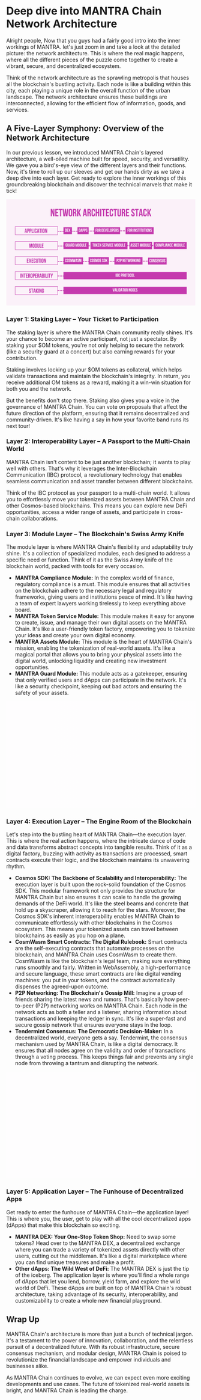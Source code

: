 # Deep dive into MANTRA Chain Network Architecture

Alright people, Now that you guys had a fairly good intro into the inner workings of MANTRA. let's just zoom in and take a look at the detailed picture: the network architecture. This is where the real magic happens, where all the different pieces of the puzzle come together to create a vibrant, secure, and decentralized ecosystem.

Think of the network architecture as the sprawling metropolis that houses all the blockchain's bustling activity. Each node is like a building within this city, each playing a unique role in the overall function of the urban landscape. The network architecture ensures these buildings are interconnected, allowing for the efficient flow of information, goods, and services.

## A Five-Layer Symphony: Overview of the Network Architecture

In our previous lesson, we introduced MANTRA Chain's layered architecture, a well-oiled machine built for speed, security, and versatility. We gave you a bird's-eye view of the different layers and their functions. Now, it's time to roll up our sleeves and get our hands dirty as we take a deep dive into each layer. Get ready to explore the inner workings of this groundbreaking blockchain and discover the technical marvels that make it tick!

![](https://github.com/0xmetaschool/Learning-Projects/blob/main/assests_for_all/assets-for-MANTRA-C1/MANTRA%20C1%20L8%20Image%201.webp?raw=true)

### Layer 1: Staking Layer – Your Ticket to Participation

The staking layer is where the MANTRA Chain community really shines. It's your chance to become an active participant, not just a spectator. By staking your $OM tokens, you're not only helping to secure the network (like a security guard at a concert) but also earning rewards for your contribution.

Staking involves locking up your $OM tokens as collateral, which helps validate transactions and maintain the blockchain's integrity. In return, you receive additional OM tokens as a reward, making it a win-win situation for both you and the network.

But the benefits don't stop there. Staking also gives you a voice in the governance of MANTRA Chain. You can vote on proposals that affect the future direction of the platform, ensuring that it remains decentralized and community-driven. It's like having a say in how your favorite band runs its next tour!

### Layer 2: Interoperability Layer – A Passport to the Multi-Chain World

MANTRA Chain isn't content to be just another blockchain; it wants to play well with others. That's why it leverages the Inter-Blockchain Communication (IBC) protocol, a revolutionary technology that enables seamless communication and asset transfer between different blockchains.

Think of the IBC protocol as your passport to a multi-chain world. It allows you to effortlessly move your tokenized assets between MANTRA Chain and other Cosmos-based blockchains. This means you can explore new DeFi opportunities, access a wider range of assets, and participate in cross-chain collaborations.

### Layer 3: Module Layer – The Blockchain's Swiss Army Knife

The module layer is where MANTRA Chain's flexibility and adaptability truly shine. It's a collection of specialized modules, each designed to address a specific need or function. Think of it as the Swiss Army knife of the blockchain world, packed with tools for every occasion.

- **MANTRA Compliance Module:** In the complex world of finance, regulatory compliance is a must. This module ensures that all activities on the blockchain adhere to the necessary legal and regulatory frameworks, giving users and institutions peace of mind. It's like having a team of expert lawyers working tirelessly to keep everything above board.
- **MANTRA Token Service Module:** This module makes it easy for anyone to create, issue, and manage their own digital assets on the MANTRA Chain. It's like a user-friendly token factory, empowering you to tokenize your ideas and create your own digital economy.
- **MANTRA Assets Module:** This module is the heart of MANTRA Chain's mission, enabling the tokenization of real-world assets. It's like a magical portal that allows you to bring your physical assets into the digital world, unlocking liquidity and creating new investment opportunities.
- **MANTRA Guard Module:** This module acts as a gatekeeper, ensuring that only verified users and dApps can participate in the network. It's like a security checkpoint, keeping out bad actors and ensuring the safety of your assets.
    
![](https://github.com/0xmetaschool/Learning-Projects/blob/main/assests_for_all/assets-for-MANTRA-C1/MANTRA%20C1%20L8%20Image%202.webp?raw=true)
    

### Layer 4: Execution Layer – The Engine Room of the Blockchain

Let's step into the bustling heart of MANTRA Chain—the execution layer. This is where the real action happens, where the intricate dance of code and data transforms abstract concepts into tangible results. Think of it as a digital factory, buzzing with activity as transactions are processed, smart contracts execute their logic, and the blockchain maintains its unwavering rhythm.

- **Cosmos SDK: The Backbone of Scalability and Interoperability:** The execution layer is built upon the rock-solid foundation of the Cosmos SDK. This modular framework not only provides the structure for MANTRA Chain but also ensures it can scale to handle the growing demands of the DeFi world. It's like the steel beams and concrete that hold up a skyscraper, allowing it to reach for the stars. Moreover, the Cosmos SDK's inherent interoperability enables MANTRA Chain to communicate effortlessly with other blockchains in the Cosmos ecosystem. This means your tokenized assets can travel between blockchains as easily as you hop on a plane.
- **CosmWasm Smart Contracts: The Digital Rulebook:** Smart contracts are the self-executing contracts that automate processes on the blockchain, and MANTRA Chain uses CosmWasm to create them. CosmWasm is like the blockchain's legal team, making sure everything runs smoothly and fairly. Written in WebAssembly, a high-performance and secure language, these smart contracts are like digital vending machines: you put in your tokens, and the contract automatically dispenses the agreed-upon outcome.
- **P2P Networking: The Blockchain's Gossip Mill:** Imagine a group of friends sharing the latest news and rumors. That's basically how peer-to-peer (P2P) networking works on MANTRA Chain. Each node in the network acts as both a teller and a listener, sharing information about transactions and keeping the ledger in sync. It's like a super-fast and secure gossip network that ensures everyone stays in the loop.
- **Tendermint Consensus: The Democratic Decision-Maker:** In a decentralized world, everyone gets a say. Tendermint, the consensus mechanism used by MANTRA Chain, is like a digital democracy. It ensures that all nodes agree on the validity and order of transactions through a voting process. This keeps things fair and prevents any single node from throwing a tantrum and disrupting the network.
    
![](https://github.com/0xmetaschool/Learning-Projects/blob/main/assests_for_all/assets-for-MANTRA-C1/MANTRA%20C1%20L8%20Image%203.webp?raw=true)
    

### Layer 5: Application Layer – The Funhouse of Decentralized Apps

Get ready to enter the funhouse of MANTRA Chain—the application layer! This is where you, the user, get to play with all the cool decentralized apps (dApps) that make this blockchain so exciting.

- **MANTRA DEX: Your One-Stop Token Shop:** Need to swap some tokens? Head over to the MANTRA DEX, a decentralized exchange where you can trade a variety of tokenized assets directly with other users, cutting out the middleman. It's like a digital marketplace where you can find unique treasures and make a profit.
- **Other dApps: The Wild West of DeFi:** The MANTRA DEX is just the tip of the iceberg. The application layer is where you'll find a whole range of dApps that let you lend, borrow, yield farm, and explore the wild world of DeFi. These dApps are built on top of MANTRA Chain's robust architecture, taking advantage of its security, interoperability, and customizability to create a whole new financial playground.

## Wrap Up

MANTRA Chain's architecture is more than just a bunch of technical jargon. It's a testament to the power of innovation, collaboration, and the relentless pursuit of a decentralized future. With its robust infrastructure, secure consensus mechanism, and modular design, MANTRA Chain is poised to revolutionize the financial landscape and empower individuals and businesses alike.

As MANTRA Chain continues to evolve, we can expect even more exciting developments and use cases. The future of tokenized real-world assets is bright, and MANTRA Chain is leading the charge.